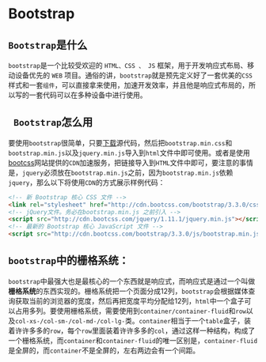 # Bootstrap

## `Bootstrap`是什么

`bootstrap`是一个比较受欢迎的 `HTML、CSS 、 JS` 框架，用于开发响应式布局、移动设备优先的 `WEB` 项目。通俗的讲，`bootstrap`就是预先定义好了一套优美的`CSS`样式和一套`组件`，可以直接拿来使用，加速开发效率，并且他是响应式布局的，所以写的一套代码可以在多种设备中进行使用。

## ` Bootstrap`怎么用

要使用`bootstrap`很简单，只要[下载](https://github.com/twbs/bootstrap "")源代码，然后把`bootstrap.min.css`和`bootstrap.min.js`以及`jquery.min.js`导入到`html`文件中即可使用。或者是使用[bootcss](http://www.bootcss.com/ "")网站提供的`CDN`加速服务，把链接导入到`HTML`文件中即可，要注意的事情是，`jquery`必须放在`bootstrap.min.js`之前，因为`bootstrap.min.js`依赖`jquery`，那么以下将使用`CDN`的方式展示样例代码：

```html
<!-- 新 Bootstrap 核心 CSS 文件 -->
<link rel="stylesheet" href="http://cdn.bootcss.com/bootstrap/3.3.0/css/bootstrap.min.css">
<!-- jQuery文件。务必在bootstrap.min.js 之前引入 -->
<script src="http://cdn.bootcss.com/jquery/1.11.1/jquery.min.js"></script>
<!-- 最新的 Bootstrap 核心 JavaScript 文件 -->
<script src="http://cdn.bootcss.com/bootstrap/3.3.0/js/bootstrap.min.js"></script>
```
## `bootstrap`中的栅格系统：

`bootstrap`中最强大也是最核心的一个东西就是响应式，而响应式是通过一个叫做**栅格系统**的东西实现的。栅格系统把一个页面分成12列，`bootstrap`会根据媒体查询获取当前的浏览器的宽度，然后再把宽度平均分配给12列，`html`中一个盒子可以占用多列。要使用栅格系统，需要使用到`container/container-fluid`和`row`以及`col-xs-/col-sm-/col-md-/col-lg-`类。`container`相当于一个`table`盒子，装着许许多多的`row`，每个`row`里面装着许许多多的`col`，通过这样一种结构，构成了一个栅格系统，而`container`和`container-fluid`的唯一区别是，`container-fluid`是全屏的，而`container`不是全屏的，左右两边会有一个间距。
